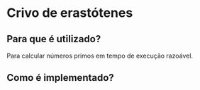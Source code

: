 # Crivo de erastótenes
## Para que é utilizado?
Para calcular números primos em tempo de execução razoável.

## Como é implementado?
